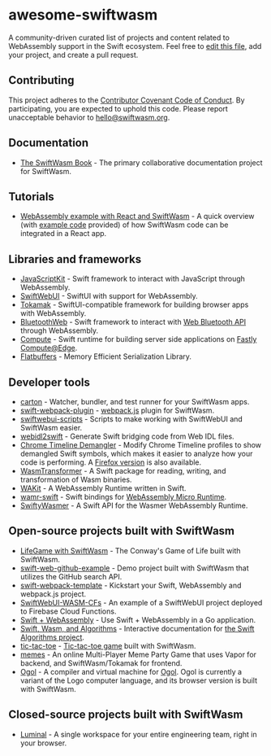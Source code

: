 # awesome-swiftwasm

A community-driven curated list of projects and content related to WebAssembly support in the Swift ecosystem. Feel free to [edit this file](https://github.com/swiftwasm/awesome-swiftwasm/edit/main/README.md), add your project, and create a pull request.

## Contributing

This project adheres to the [Contributor Covenant Code of
Conduct](https://github.com/swiftwasm/.github/blob/main/CODE_OF_CONDUCT.md).
By participating, you are expected to uphold this code. Please report
unacceptable behavior to hello@swiftwasm.org.

## Documentation

* [The SwiftWasm Book](https://swiftwasm.github.io/swiftwasm-book) - The primary collaborative documentation project for SwiftWasm.

## Tutorials

* [WebAssembly example with React and SwiftWasm](https://expressflow.com/blog/posts/webassembly-example-with-react-and-swiftwasm) - A quick overview (with [example code](https://github.com/expressflow/webassembly-example-react) provided) of how SwiftWasm code can be integrated in a React app.

## Libraries and frameworks

* [JavaScriptKit](https://github.com/kateinoigakukun/JavaScriptKit/) - Swift framework to interact with JavaScript through WebAssembly.
* [SwiftWebUI](https://github.com/carson-katri/SwiftWebUI) - SwiftUI with support for WebAssembly.
* [Tokamak](https://github.com/swiftwasm/Tokamak) - SwiftUI-compatible framework for building browser apps with WebAssembly.
* [BluetoothWeb](https://github.com/PureSwift/BluetoothWeb) - Swift framework to interact with [Web Bluetooth API](https://developer.mozilla.org/en-US/docs/Web/API/Web_Bluetooth_API) through WebAssembly.
* [Compute](https://github.com/AndrewBarba/swift-compute-runtime) - Swift runtime for building server side applications on [Fastly Compute@Edge](https://www.fastly.com/products/edge-compute/serverless).
* [Flatbuffers](https://github.com/google/flatbuffers) - Memory Efficient Serialization Library.

## Developer tools

* [carton](https://github.com/swiftwasm/carton) - Watcher, bundler, and test runner for your SwiftWasm apps.
* [swift-webpack-plugin](https://github.com/swiftwasm/swift-webpack-plugin) - [webpack.js](https://webpack.js.org/) plugin for SwiftWasm.
* [swiftwebui-scripts](https://github.com/carson-katri/swiftwebui-scripts) - Scripts to make working with SwiftWebUI and SwiftWasm easier.
* [webidl2swift](https://github.com/Apodini/webidl2swift) - Generate Swift bridging code from Web IDL files.
* [Chrome Timeline Demangler](https://observablehq.com/d/0f532c6afb81f2d8) - Modify Chrome Timeline profiles to show demangled Swift symbols, which makes it easier to analyze how your code is performing. A [Firefox version](https://observablehq.com/d/1ab06632b2f63dc3) is also available.
* [WasmTransformer](https://github.com/swiftwasm/WasmTransformer) - A Swift package for reading, writing, and transformation of Wasm binaries.
* [WAKit](https://github.com/akkyie/WAKit) - A WebAssembly Runtime written in Swift. 
* [wamr-swift](https://github.com/swiftwasm/wamr-swift/) - Swift bindings for [WebAssembly Micro Runtime](https://github.com/bytecodealliance/wasm-micro-runtime).
* [SwiftyWasmer](https://github.com/AlwaysRightInstitute/SwiftyWasmer) - A Swift API for the Wasmer WebAssembly Runtime.

## Open-source projects built with SwiftWasm

* [LifeGame with SwiftWasm](https://github.com/kateinoigakukun/life-game-with-swiftwasm) - The Conway's Game of Life built with SwiftWasm.
* [swift-web-github-example](https://github.com/swiftwasm/swift-web-github-example) - Demo project built with SwiftWasm that utilizes the GitHub search API.
* [swift-webpack-template](https://github.com/swiftwasm/swift-webpack-template) - Kickstart your Swift, WebAssembly and webpack.js project.
* [SwiftWebUI-WASM-CFs](https://github.com/1amageek/SwiftWebUI-WASM-CFs) - An example of a SwiftWebUI project deployed to Firebase Cloud Functions.
* [Swift + WebAssembly](https://github.com/hassan-shahbazi/swiftwasm-go) - Use Swift + WebAssembly in a Go application. 
* [Swift, Wasm, and Algorithms](https://github.com/johngarrett/swal-wasm) - Interactive documentation for [the Swift Algorithms project](https://github.com/apple/swift-algorithms).
* [tic-tac-toe](https://github.com/johngarrett/tic-tac-toe) - [Tic-tac-toe game](https://garrepi.dev/tic-tac-toe/) built with SwiftWasm.
* [memes](https://github.com/nerdsupremacist/memes) - An online Multi-Player Meme Party Game that uses Vapor for backend, and SwiftWasm/Tokamak for frontend.
* [Ogol](https://github.com/fcanas/ogol) - A compiler and virtual machine for [Ogol](https://fabiancanas.com/wogol/). Ogol is currently a variant of the Logo computer language, and its browser version is built with SwiftWasm.

## Closed-source projects built with SwiftWasm

* [Luminal](https://getluminal.com) - A single workspace for your entire engineering team, right in your browser.
